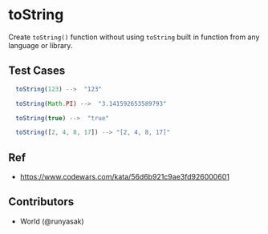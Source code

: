 # toString

Create `toString()` function without using `toString` built in function from any language or library.

## Test Cases

```js
  toString(123) -->  "123"
```

```js
  toString(Math.PI) -->  "3.141592653589793"
```

```js
  toString(true) -->  "true"
```

```js
  toString([2, 4, 8, 17]) --> "[2, 4, 8, 17]"
```

## Ref

- https://www.codewars.com/kata/56d6b921c9ae3fd926000601

## Contributors

- World (@runyasak)
